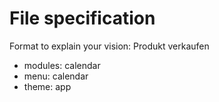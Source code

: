 # File specification
Format to explain your vision: Produkt verkaufen

- modules: calendar
- menu: calendar
- theme: app

